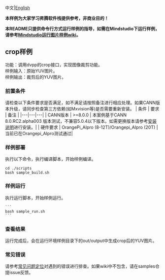 中文|[English](README.md)

**本样例为大家学习昇腾软件栈提供参考，非商业目的！**

**本README只提供命令行方式运行样例的指导，如需在Mindstudio下运行样例，请参考[Mindstudio运行图片样例wiki](https://gitee.com/ascend/samples/wikis/Mindstudio%E8%BF%90%E8%A1%8C%E5%9B%BE%E7%89%87%E6%A0%B7%E4%BE%8B?sort_id=3164874)。**

## crop样例
功能：调用dvpp的crop接口，实现图像裁剪功能。   
样例输入：原始YUV图片。   
样例输出：裁剪后的YUV图片。   

### 前置条件
请检查以下条件要求是否满足，如不满足请按照备注进行相应处理。如果CANN版本升级，请同步检查第三方依赖(如Mxvision等)是否需要重新安装。
| 条件 | 要求 | 备注 |
|---|---|---|
| CANN版本 | >=8.0.0 | 本案例基于CANN 8.0.RC2.alpha003 版本测试，不兼容5.0.4以下版本。如需更换版本请参考[安装说明](../../README.md#软件)进行安装。|
| 硬件要求 | OrangePi_AIpro (8-12T)/Orangepi_AIpro (20T)  | 当前已在Orangepi_AIpro测试通过|

### 样例部署

执行以下命令，执行编译脚本，开始样例编译。   
```
cd ./scripts    
bash sample_build.sh
```

### 样例运行
    
执行运行脚本，开始样例运行。

    ```
    bash sample_run.sh
    ```

### 查看结果

运行完成后，会在运行环境样例目录下的out/output中生成crop后的YUV图片。

### 常见错误
请参考[常见问题定位](https://gitee.com/ascend/samples/wikis/%E5%B8%B8%E8%A7%81%E9%97%AE%E9%A2%98%E5%AE%9A%E4%BD%8D/%E4%BB%8B%E7%BB%8D)对遇到的错误进行排查。如果wiki中不包含，请在samples仓提issue反馈。